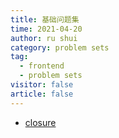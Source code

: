```yaml
---
title: 基础问题集
time: 2021-04-20
author: ru shui
category: problem sets
tag:
  - frontend
  - problem sets
visitor: false
article: false
---
```


+ [closure](./1_question.md)